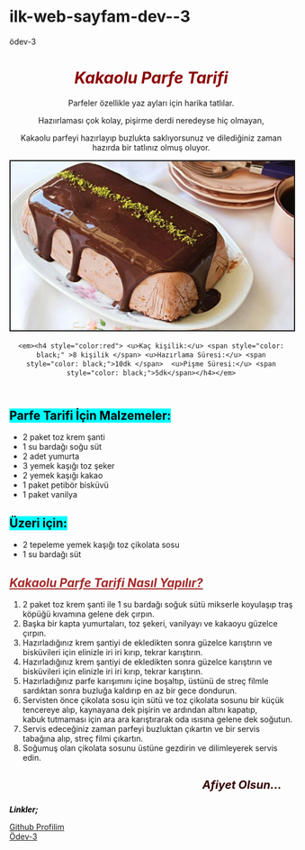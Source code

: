 # ilk-web-sayfam-dev--3
ödev-3
<!DOCTYPE html>
<html lang="tr">
<head>
    <meta charset="UTF-8">
    <meta http-equiv="X-UA-Compatible" content="IE=edge">
    <meta name="viewport" content="width=device-width, initial-scale=1.0">
    <title>Kakaolu Parfe Tarifi</title>
</head>
<body>
<!-- Navbar - Start -->
<header>
    <strong> <em> <h1 style="color: darkred;">Kakaolu Parfe Tarifi</h1></em> </strong>
    <p>Parfeler özellikle yaz ayları için harika tatlılar.</p> <p>Hazıırlaması çok kolay, pişirme derdi neredeyse hiç olmayan, </p> <p>Kakaolu parfeyi hazırlayıp buzlukta saklıyorsunuz ve dilediğiniz zaman hazırda bir tatlınız olmuş oluyor.</p>
    <img width="600" height="300" src="Kakaolu Parfe Tarifi.jpg"border="2" alt="Kakaolu Parfe Tarifi ">

    <em><h4 style="color:red"> <u>Kaç kişilik:</u> <span style="color: black;" >8 kişilik </span> <u>Hazırlama Süresi:</u> <span style="color: black;">10dk </span>  <u>Pişme Süresi:</u> <span style="color: black;">5dk</span></h4></em>
</header>
<!-- Nevbar - End -->
<!-- Content - Start -->
    <!-- Article - Start -->
<section>
    <article>
        <h2 style="color: brown;"><mark style="background-color:cyan"> Parfe Tarifi İçin Malzemeler:</mark></h2>
        <ul>
            <li>2 paket toz krem şanti</li>
            <li>1 su bardağı soğu süt</li>
            <li>2 adet yumurta</li>
            <li>3 yemek kaşığı toz şeker</li>
            <li>2 yemek kaşığı kakao</li>
            <li>1 paket petibör bisküvü</li>
            <li>1 paket vanilya</li>
        </ul>
            <h2 style="color: rgb(165, 56, 42);"><mark style="background-color:cyan">Üzeri için:</mark></h2>
        <ul>
            <li>2 tepeleme yemek kaşığı toz çikolata sosu</li>
            <li>1 su bardağı süt</li>
        </ul>
            <strong><em><h2 style="color: brown;"><u>Kakaolu Parfe Tarifi Nasıl Yapılır?</u></h2></em></strong>
        <ol>
            <li>2 paket toz krem şanti ile 1 su bardağı soğuk sütü mikserle koyulaşıp traş köpüğü kıvamına gelene dek çırpın.</li>
            <li>Başka bir kapta yumurtaları, toz şekeri, vanilyayı ve kakaoyu güzelce çırpın.</li>
            <li>Hazırladığınız krem şantiyi de ekledikten sonra güzelce karıştırın ve bisküvileri için elinizle iri iri kırıp, tekrar karıştırın.</li>
            <li>Hazırladığınız krem şantiyi de ekledikten sonra güzelce karıştırın ve bisküvileri için elinizle iri iri kırıp, tekrar karıştırın.</li>
            <li>Hazırladığınız parfe karışımını içine boşaltıp, üstünü de streç filmle sardıktan sonra buzluğa kaldırıp en az bir gece dondurun.</li>
            <li>Servisten önce çikolata sosu için sütü ve toz çikolata sosunu bir küçük tencereye alıp, kaynayana dek pişirin ve ardından altını kapatıp,<br> kabuk tutmaması için ara ara karıştırarak oda ısısına gelene dek soğutun.
            </li>
            <li>Servis edeceğiniz zaman parfeyi buzluktan çıkartın ve bir servis tabağına alıp, streç filmi çıkartın.</li>
            <li>Soğumuş olan çikolata sosunu üstüne gezdirin ve dilimleyerek servis edin.</li>
        </ol>
<!-- Article - End -->
    <!-- Content - End -->
    </article>
</section>
<!-- Footer - Start -->
<footer>
        <h3 style="color: rgb(49, 1, 1); font-size: 20px; text-align: right; padding-right: 20px;"> <strong> <em>Afiyet Olsun...</em></strong><h3>
</footer>
<!-- Footer - End -->

<p><b style="color: black;"> <em>Linkler;</em> </b></p>
<a href="https://github.com/sukurerbay">Github Profilim</a> <br>
<a href="https://github.com/sukurerbay/ilk-web-sayfam-dev-3">Ödev-3</a>
</body>
</html
